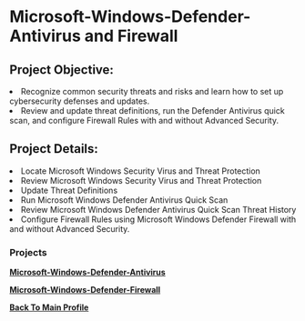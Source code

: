 # Microsoft-Windows-Defender-Antivirus and Firewall


## Project Objective:
<li>Recognize common security threats and risks and learn how to set up cybersecurity defenses and updates. </li> 

<li>Review and update threat definitions, run the Defender Antivirus quick scan, and configure Firewall Rules with and without Advanced Security. </li>


## Project Details:

<li>Locate Microsoft Windows Security Virus and Threat Protection</li>

<li>Review Microsoft Windows Security Virus and Threat Protection </li>

<li>Update Threat Definitions</li>

<li>Run Microsoft Windows Defender Antivirus Quick Scan </li>

<li>Review Microsoft Windows Defender Antivirus Quick Scan Threat History </li>

<li>Configure Firewall Rules using Microsoft Windows Defender Firewall with and without Advanced Security.</li>

### Projects

<a href="https://github.com/SalaiSwetha/Microsoft-Windows-Defender-Antivirus.git">**Microsoft-Windows-Defender-Antivirus**</a>

<a href="https://github.com/SalaiSwetha/Microsoft-Windows-Firewall.git">**Microsoft-Windows-Defender-Firewall**</a>

<a href="https://github.com/SalaiSwetha/SalaiSwetha.git">**Back To Main Profile**</a>
